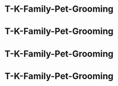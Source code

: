 # T-K-Family-Pet-Grooming
# T-K-Family-Pet-Grooming
# T-K-Family-Pet-Grooming
# T-K-Family-Pet-Grooming
